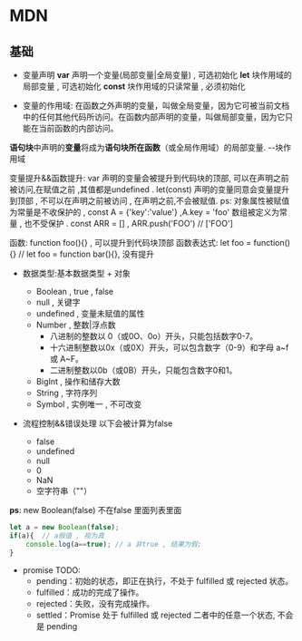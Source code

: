 # MDN

## 基础

+ 变量声明
**var**  声明一个变量(局部变量|全局变量) , 可选初始化
**let**  块作用域的局部变量 , 可选初始化
**const** 块作用域的只读常量 , 必须初始化

+ 变量的作用域:
在函数之外声明的变量，叫做全局变量，因为它可被当前文档中的任何其他代码所访问。在函数内部声明的变量，叫做局部变量，因为它只能在当前函数的内部访问。

**语句块**中声明的**变量**将成为**语句块所在函数**（或全局作用域）的局部变量. --块作用域

变量提升&&函数提升:
var 声明的变量会被提升到代码块的顶部, 可以在声明之前被访问,在赋值之前 ,其值都是undefined .
let(const) 声明的变量同意会变量提升到顶部 , 不可以在声明之前被访问 , 在声明之前,不会被赋值.
ps: 对象属性被赋值为常量是不收保护的 ,  const A = {'key':'value'}  ,A.key = 'foo'
数组被定义为常量 , 也不受保护 . const ARR = [] , ARR.push('FOO')  // ['FOO']

函数: function foo(){} , 可以提升到代码块顶部
函数表达式: let foo = function(){} // let foo = function bar(){}, 没有提升

+ 数据类型:基本数据类型 + 对象
  + Boolean  , true , false
  + null , 关键字
  + undefined , 变量未赋值的属性
  + Number , 整数|浮点数
    + 八进制的整数以 0（或0O、0o）开头，只能包括数字0-7。
    + 十六进制整数以0x（或0X）开头，可以包含数字（0-9）和字母 a~f 或 A~F。
    + 二进制整数以0b（或0B）开头，只能包含数字0和1。
  + BigInt , 操作和储存大数
  + String , 字符序列
  + Symbol , 实例唯一 , 不可改变

+ 流程控制&&错误处理
以下会被计算为false
  + false
  + undefined
  + null
  + 0
  + NaN
  + 空字符串（""）

**ps**: new Boolean(false)  不在false 里面列表里面  

```js
let a = new Boolean(false);
if(a){  // a假值 , 视为真 
    console.log(a==true); // a 非true , 结果为假;
}
```

+ promise  TODO:
  + pending：初始的状态，即正在执行，不处于 fulfilled 或 rejected 状态。
  + fulfilled：成功的完成了操作。
  + rejected：失败，没有完成操作。
  + settled：Promise 处于 fulfilled 或 rejected 二者中的任意一个状态, 不会是 pending
